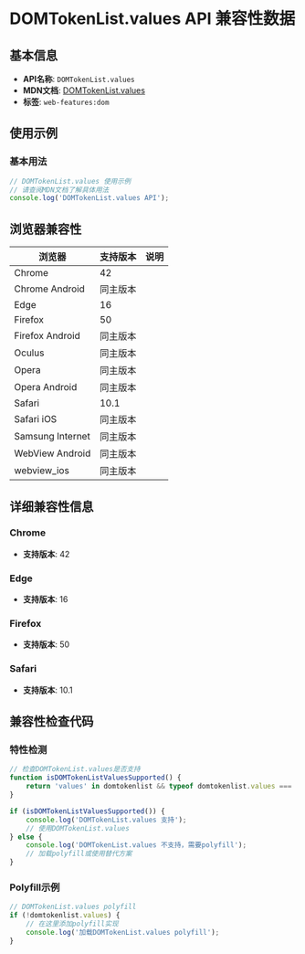 # DOMTokenList.values API 兼容性数据

## 基本信息

- **API名称**: `DOMTokenList.values`
- **MDN文档**: [DOMTokenList.values](https://developer.mozilla.org/docs/Web/API/DOMTokenList/values)
- **标签**: `web-features:dom`

## 使用示例

### 基本用法

```javascript
// DOMTokenList.values 使用示例
// 请查阅MDN文档了解具体用法
console.log('DOMTokenList.values API');
```

## 浏览器兼容性

| 浏览器 | 支持版本 | 说明 |
|--------|----------|------|
| Chrome | 42 |  |
| Chrome Android | 同主版本 |  |
| Edge | 16 |  |
| Firefox | 50 |  |
| Firefox Android | 同主版本 |  |
| Oculus | 同主版本 |  |
| Opera | 同主版本 |  |
| Opera Android | 同主版本 |  |
| Safari | 10.1 |  |
| Safari iOS | 同主版本 |  |
| Samsung Internet | 同主版本 |  |
| WebView Android | 同主版本 |  |
| webview_ios | 同主版本 |  |

## 详细兼容性信息

### Chrome

- **支持版本**: 42

### Edge

- **支持版本**: 16

### Firefox

- **支持版本**: 50

### Safari

- **支持版本**: 10.1

## 兼容性检查代码

### 特性检测

```javascript
// 检查DOMTokenList.values是否支持
function isDOMTokenListValuesSupported() {
    return 'values' in domtokenlist && typeof domtokenlist.values === 'function';
}

if (isDOMTokenListValuesSupported()) {
    console.log('DOMTokenList.values 支持');
    // 使用DOMTokenList.values
} else {
    console.log('DOMTokenList.values 不支持，需要polyfill');
    // 加载polyfill或使用替代方案
}
```

### Polyfill示例

```javascript
// DOMTokenList.values polyfill
if (!domtokenlist.values) {
    // 在这里添加polyfill实现
    console.log('加载DOMTokenList.values polyfill');
}
```

